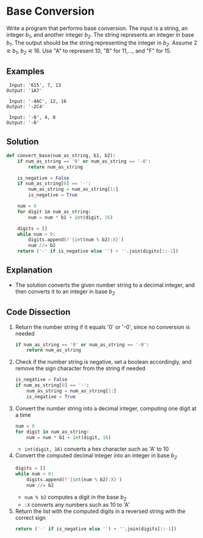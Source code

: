 # Base Conversion
Write a program that performs base conversion. The input is a string, an integer _b<sub>1</sub>_, and another integer _b<sub>2</sub>_. The string represents an integer in base _b<sub>1</sub>_. The output should be the string representing the integer in _b<sub>2</sub>_. Assume 2 &#8924; _b<sub>1</sub>_, _b<sub>2</sub>_ &#8924; 16. Use "A" to represent 10, "B" for 11,..., and "F" for 15.  
  
## Examples
```
 Input: '615', 7, 13
Output: '1A7'

 Input: '-4AC', 12, 16
Output: '-2C4'

 Input: '-0', 4, 8
Output: '-0'
```
  
## Solution
```python
def convert_base(num_as_string, b1, b2):
    if num_as_string == '0' or num_as_string == '-0':
        return num_as_string

    is_negative = False
    if num_as_string[0] == '-':
        num_as_string = num_as_string[1:]
        is_negative = True

    num = 0
    for digit in num_as_string:
        num = num * b1 + int(digit, 16)

    digits = []
    while num > 0:
        digits.append(f'{int(num % b2):X}')
        num //= b2
    return ('-' if is_negative else '') + ''.join(digits[::-1])
```
  
## Explanation
* The solution converts the given number string to a decimal integer, and then converts it to an integer in base _b<sub>2</sub>_
  
## Code Dissection
1. Return the number string if it equals '0' or '-0', since no conversion is needed
    ```python
    if num_as_string == '0' or num_as_string == '-0':
        return num_as_string
    ```
2. Check if the number string is negative, set a boolean accordingly, and remove the sign character from the string if needed
    ```python
    is_negative = False
    if num_as_string[0] == '-':
        num_as_string = num_as_string[1:]
        is_negative = True
    ```
3. Convert the number string into a decimal integer, computing one digit at a time
    ```python
    num = 0
    for digit in num_as_string:
        num = num * b1 + int(digit, 16)
    ```
    * ```int(digit, 16)``` converts a hex character such as 'A' to 10
4. Convert the computed decimal integer into an integer in base _b<sub>2</sub>_
    ```python
    digits = []
    while num > 0:
        digits.append(f'{int(num % b2):X}')
        num //= b2
    ```
    * ```num % b2``` computes a digit in the base _b<sub>2</sub>_
    * ```:X``` converts any numbers such as 10 to 'A'
5. Return the list with the computed digits in a reversed string with the correct sign
    ```python
    return ('-' if is_negative else '') + ''.join(digits[::-1])
    ```